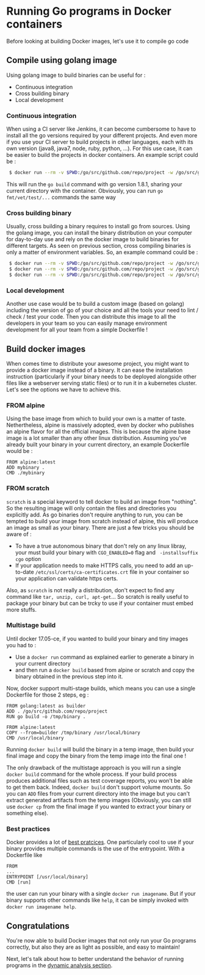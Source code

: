 # Running Go programs in Docker containers

Before looking at building Docker images, let's use it to compile go code

## Compile using golang image
Using golang image to build binaries can be useful for :
- Continuous integration
- Cross building binary
- Local development

### Continuous integration
When using a CI server like Jenkins, it can become cumbersome to have to install all the go versions required by your different projects.
And even more if you use your CI server to build projects in other languages, each with its own version (java8, java7, node, ruby, python, ...).
For this use case, it can be easier to build the projects in docker containers. An example script could be :
```bash
 $ docker run --rm -v $PWD:/go/src/github.com/repo/project -w /go/src/github.com/repo/project golang:1.8.1 go build
```
This will run the `go build` command with go version 1.8.1, sharing your current directory with the container. Obviously, you can run `go fmt/vet/test/...` commands the same way

### Cross building binary
Usually, cross building a binary requires to install go from sources. Using the golang image, you can install the binary distribution on your computer for day-to-day use and rely on the docker image to build binaries for different targets.
As seen on previous section, cross compiling binaries is only a matter of environment variables. So, an example command could be :
```bash
 $ docker run --rm -v $PWD:/go/src/github.com/repo/project -w /go/src/github.com/repo/project -e GOOS=windows -e GOARCH=amd64 golang:1.8.1 go build -o dist/binary-windows.exe
 $ docker run --rm -v $PWD:/go/src/github.com/repo/project -w /go/src/github.com/repo/project -e GOOS=linux -e GOARCH=amd64 golang:1.8.1 go build -o dist/binary-linux-x64
 $ docker run --rm -v $PWD:/go/src/github.com/repo/project -w /go/src/github.com/repo/project -e GOOS=darwin -e GOARCH=amd64 golang:1.8.1 go build -o dist/binary-darwin
```

### Local development
Another use case would be to build a custom image (based on golang) including the version of go of your choice and all the tools your need to lint / check / test your code. Then you can distribute this image to all the developers in your team so you can easily manage environment development for all your team from a simple Dockerfile !

## Build docker images
When comes time to distribute your awesome project, you might want to provide a docker image instead of a binary. It can ease the installation instruction (particularly if your binary needs to be deployed alongside other files like a webserver serving static files) or to run it in a kubernetes cluster.
Let's see the options we have to achieve this.

### FROM alpine
Using the base image from which to build your own is a matter of taste. Nethertheless, alpine is massively adopted, even by docker who publishes an alpine flavor for all the official images. This is because the alpine base image is a lot smaller than any other linux distribution.
Assuming you've already built your binary in your current directory, an example Dockerfile would be :
```
FROM alpine:latest
ADD mybinary .
CMD ./mybinary
```

### FROM scratch
`scratch` is a special keyword to tell docker to build an image from "nothing". So the resulting image will only contain the files and directories you explicitly add. As go binaries don't require anything to run, you can be tempted to build your image from scratch instead of alpine, this will produce an image as small as your binary. There are just a few tricks you should be aware of :
- To have a true autonomous binary that don't rely on any linux libray, your must build your binary with `CGO_ENABLED=0` flag and ` -installsuffix cgo` option
- If your application needs to make HTTPS calls, you need to add an up-to-date `/etc/ssl/certs/ca-certificates.crt` file in your container so your application can validate https certs.

Also, as `scratch` is not really a distribution, don't expect to find any command like `tar, unzip, curl, apt-get`... So scratch is really useful to package your binary but can be trcky to use if your container must embed more stuffs.


### Multistage build
Until docker 17.05-ce, if you wanted to build your binary and tiny images you had to :
- Use a `docker run` command as explained earlier to generate a binary in your current directory
- and then run a `docker build` based from alpine or scratch and copy the binary obtained in the previous step into it.

Now, docker support multi-stage builds, which means you can use a single Dockerfile for those 2 steps, eg :
```
FROM golang:latest as builder
ADD . /go/src/github.com/repo/project
RUN go build -o /tmp/binary .

FROM alpine:latest
COPY --from=builder /tmp/binary /usr/local/binary
CMD /usr/local/binary
```
Running `docker build` will build the binary in a temp image, then build your final image and copy the binary from the temp image into the final one !

The only drawback of the multistage approach is you will run a single `docker build` command for the whole process. If your build process produces additional files such as test coverage reports, you won't be able to get them back. Indeed, `docker build` don't support volume mounts. So you can `ADD` files from your current directory into the image but you can't extract generated artifacts from the temp images (Obviously, you can still use `docker cp` from the final image if you wanted to extract your binary or something else).

### Best practices
Docker provides a lot of [best pratcices](https://docs.docker.com/engine/userguide/eng-image/dockerfile_best-practices/). One particularly cool to use if your binary provides multiple commands is the use of the entrypoint.
With a Dockerfile like
```
FROM
...
ENTRYPOINT [/usr/local/binary]
CMD [run]
```
the user can run your binary with a single `docker run imagename`. But if your binary supports other commands like `help`, it can be simply invoked with `docker run imagename help`.  


## Congratulations

You're now able to build Docker images that not only run your Go programs correctly,
but also they are as light as possible, and easy to maintain!

Next, let's talk about how to better understand the behavior of running programs in
the [dynamic analysis section](../3-dynamic-analysis/README.md).

